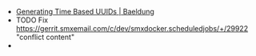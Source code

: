 - [Generating Time Based UUIDs | Baeldung](https://www.baeldung.com/java-generating-time-based-uuids)
- TODO Fix https://gerrit.smxemail.com/c/dev/smxdocker.scheduledjobs/+/29922 "conflict content"
-